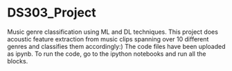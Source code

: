 # DS303_Project
Music genre classification using ML and DL techniques.
This project does acoustic feature extraction from music clips spanning over 10 different genres and classifies them accordingly:)
The code files have been uploaded as ipynb. 
To run the code, go to the ipython notebooks and run all the blocks. 

